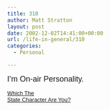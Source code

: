 ```yaml
---
title: 310
author: Matt Stratton
layout: post
date: 2002-12-02T14:41:00+00:00
url: /life-in-general/310
categories:
  - Personal

---
```

<font FACE="Arial" SIZE="+1">I&#8217;m On-air Personality.</p> 

<p>
  <font SIZE="-1"><a HREF="https://state.starcrossonline.com/index.php">Which The<br /> State Character Are You?</font></font></p>